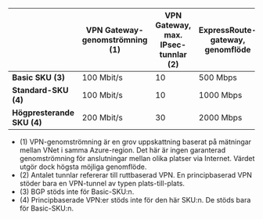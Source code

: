|  | **VPN Gateway-genomströmning (1)** | **VPN Gateway, max. IPsec-tunnlar (2)** | **ExpressRoute-gateway, genomflöde** | **VPN Gateway och ExpressRoute samexisterar** |
| --- | --- | --- | --- | --- |
| **Basic SKU (3)** |100 Mbit/s |10 |500 Mbps |Nej |
| **Standard-SKU (4)** |100 Mbit/s |10 |1000 Mbps |Ja |
| **Högpresterande SKU (4)** |200 Mbit/s |30 |2000 Mbps |Ja |

* (1) VPN-genomströmning är en grov uppskattning baserat på mätningar mellan VNet i samma Azure-region. Det här är ingen garanterad genomströmning för anslutningar mellan olika platser via Internet. Värdet utgör dock högsta möjliga genomflöde.
* (2) Antalet tunnlar refererar till ruttbaserad VPN. En principbaserad VPN stöder bara en VPN-tunnel av typen plats-till-plats.
* (3) BGP stöds inte för Basic-SKU:n.
* (4) Principbaserade VPN:er stöds inte för den här SKU:n. De stöds bara för Basic-SKU:n.

<!--HONumber=Oct16_HO3-->


